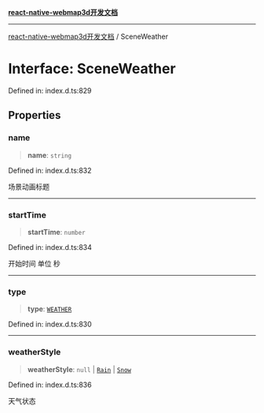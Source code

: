 [**react-native-webmap3d开发文档**](../README.md)

***

[react-native-webmap3d开发文档](../globals.md) / SceneWeather

# Interface: SceneWeather

Defined in: index.d.ts:829

## Properties

### name

> **name**: `string`

Defined in: index.d.ts:832

场景动画标题

***

### startTime

> **startTime**: `number`

Defined in: index.d.ts:834

开始时间 单位 秒

***

### type

> **type**: [`WEATHER`](../enumerations/SceneAnimationType.md#weather)

Defined in: index.d.ts:830

***

### weatherStyle

> **weatherStyle**: `null` \| [`Rain`](Rain.md) \| [`Snow`](Snow.md)

Defined in: index.d.ts:836

天气状态
